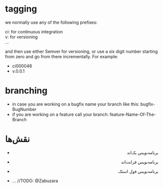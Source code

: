 # tagging
we normally use any of the following prefixes: 
    
ci: for continuous integration  
v: for versioning  
...

and then use either Semver for versioning, or use a six digit number starting from zero and go from there incrementally. For example:  
- ci000048  
- v.0.0.1  

# branching
- in case you are working on a bugfix name your branch like this: bugfix-BugNumber  
- if you are working on a feature call your branch: feature-Name-Of-The-Branch

# <h1>نقش‌ها</h1>
<ul>
    <li>
        <p dir="rtl" align="right">برنامه‌نویس بک‌اند</p>
    </li>
    <li>
        <p dir="rtl" align="right">برنامه‌نویس فرانت‌اند</p>
    </li>
    <li>
        <p dir="rtl" align="right">برنامه‌نویس فول استک</p>
    </li>
</ul>

  - ... //TODO: @Zabuzara
